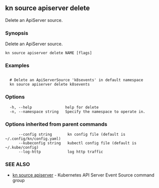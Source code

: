 ## kn source apiserver delete

Delete an ApiServer source.

### Synopsis

Delete an ApiServer source.

```
kn source apiserver delete NAME [flags]
```

### Examples

```

  # Delete an ApiServerSource 'k8sevents' in default namespace
  kn source apiserver delete k8sevents
```

### Options

```
  -h, --help               help for delete
  -n, --namespace string   Specify the namespace to operate in.
```

### Options inherited from parent commands

```
      --config string       kn config file (default is ~/.config/kn/config.yaml)
      --kubeconfig string   kubectl config file (default is ~/.kube/config)
      --log-http            log http traffic
```

### SEE ALSO

- [kn source apiserver](kn_source_apiserver.md) - Kubernetes API Server Event
  Source command group
